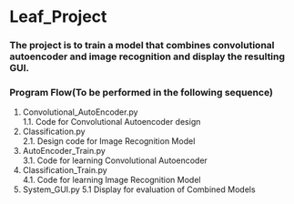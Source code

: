 # Leaf_Project

### The project is to train a model that combines convolutional autoencoder and image recognition and display the resulting GUI.

### Program Flow(To be performed in the following sequence)
1. Convolutional_AutoEncoder.py<br>
   1.1. Code for Convolutional Autoencoder design<br>
2. Classification.py<br>
   2.1. Design code for Image Recognition Model<br>
3. AutoEncoder_Train.py<br>
   3.1. Code for learning Convolutional Autoencoder<br>
4. Classification_Train.py<br>
   4.1. Code for learning Image Recognition Model<br>
5. System_GUI.py
   5.1 Display for evaluation of Combined Models
